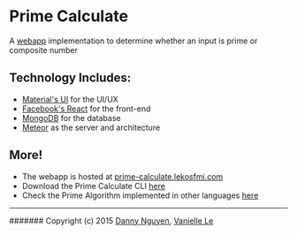Prime Calculate
=========

A [webapp](http://prime-calculate.lekosfmi.com/) implementation to determine whether an input is prime or composite number

## Technology Includes:
- [Material's UI](http://www.material-ui.com/#/) for the UI/UX
- [Facebook's React](https://facebook.github.io/react/) for the front-end
- [MongoDB](https://www.mongodb.org/) for the database
- [Meteor](http://meteor.com/) as the server and architecture
  
## More!
- The webapp is hosted at [prime-calculate.lekosfmi.com](http://prime-calculate.lekosfmi.com/)
- Download the Prime Calculate CLI [here](https://github.com/CodingPenguin/primealgorithm/tree/prime-calculate)
- Check the Prime Algorithm implemented in other languages [here](https://github.com/CodingPenguin/primealgorithm/tree/languages)

---
####### Copyright (c) 2015 [Danny Nguyen](https://github.com/CodingPenguin), [Vanielle Le](https://github.com/lekosfmi)

